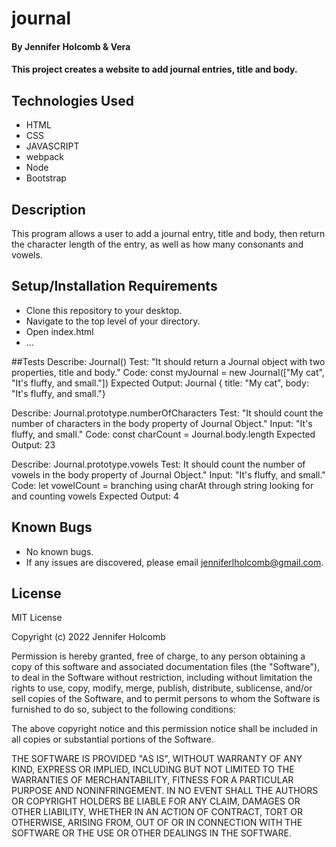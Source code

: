 # journal

#### By Jennifer Holcomb & Vera 

#### This project creates a website to add journal entries, title and body.

## Technologies Used

* HTML
* CSS
* JAVASCRIPT
* webpack
* Node
* Bootstrap

## Description

This program allows a user to add a journal entry, title and body, then return the character length of the entry, as well as how many consonants and vowels.

## Setup/Installation Requirements

* Clone this repository to your desktop.
* Navigate to the top level of your directory.
* Open index.html
* ...

##Tests
Describe: Journal()
Test: "It should return a Journal object with two properties, title and body."
Code: const myJournal = new Journal(["My cat", "It's fluffy, and small."])
Expected Output: Journal { title: "My cat", body: "It's fluffy, and small."}

Describe: Journal.prototype.numberOfCharacters
Test: "It should count the number of characters in the body property of Journal Object."
Input: "It's fluffy, and small."
Code: const charCount = Journal.body.length
Expected Output: 23

Describe: Journal.prototype.vowels
Test: It should count the number of vowels in the body property of Journal Object."
Input: "It's fluffy, and small."
Code: let vowelCount = branching using charAt through string looking for and counting vowels
Expected Output: 4

## Known Bugs
* No known bugs.
* If any issues are discovered, please email jenniferlholcomb@gmail.com.

## License

MIT License

Copyright (c) 2022 Jennifer Holcomb

Permission is hereby granted, free of charge, to any person obtaining a copy
of this software and associated documentation files (the "Software"), to deal
in the Software without restriction, including without limitation the rights
to use, copy, modify, merge, publish, distribute, sublicense, and/or sell
copies of the Software, and to permit persons to whom the Software is
furnished to do so, subject to the following conditions:

The above copyright notice and this permission notice shall be included in all
copies or substantial portions of the Software.

THE SOFTWARE IS PROVIDED "AS IS", WITHOUT WARRANTY OF ANY KIND, EXPRESS OR
IMPLIED, INCLUDING BUT NOT LIMITED TO THE WARRANTIES OF MERCHANTABILITY,
FITNESS FOR A PARTICULAR PURPOSE AND NONINFRINGEMENT. IN NO EVENT SHALL THE
AUTHORS OR COPYRIGHT HOLDERS BE LIABLE FOR ANY CLAIM, DAMAGES OR OTHER
LIABILITY, WHETHER IN AN ACTION OF CONTRACT, TORT OR OTHERWISE, ARISING FROM,
OUT OF OR IN CONNECTION WITH THE SOFTWARE OR THE USE OR OTHER DEALINGS IN THE
SOFTWARE.